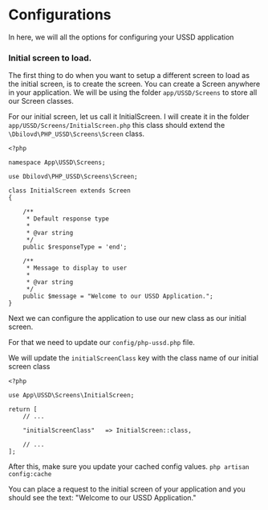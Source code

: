 # Configurations

In here, we will all the options for configuring your USSD application

### Initial screen to load.
The first thing to do when you want to setup a different screen to load as the initial screen, is to create the screen.
You can create a Screen anywhere in your application. We will be using the folder `app/USSD/Screens` to store all our Screen
classes.

For our initial screen, let us call it InitialScreen. I will create it in the folder `app/USSD/Screens/InitialScreen.php` this
class should extend the `\Dbilovd\PHP_USSD\Screens\Screen` class.

```
<?php

namespace App\USSD\Screens;

use Dbilovd\PHP_USSD\Screens\Screen;

class InitialScreen extends Screen
{

    /**
     * Default response type
     *
     * @var string
     */
    public $responseType = 'end';
    
    /**
     * Message to display to user
     * 
     * @var string
     */
    public $message = "Welcome to our USSD Application.";
}

``` 

Next we can configure the application to use our new class as our initial screen.

For that we need to update our `config/php-ussd.php` file.

We will update the `initialScreenClass` key with the class name of our initial screen class

```
<?php

use App\USSD\Screens\InitialScreen;

return [
    // ...
    
    "initialScreenClass"   => InitialScreen::class,
    
    // ...
];

```

After this, make sure you update your cached config values. `php artisan config:cache`

You can place a request to the initial screen of your application and you should see the text: 
"Welcome to our USSD Application."

